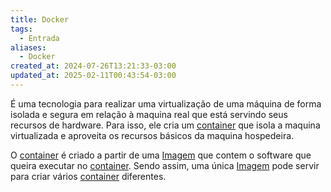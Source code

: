 ```yaml
---
title: Docker
tags:
  - Entrada
aliases:
  - Docker
created_at: 2024-07-26T13:21:33-03:00
updated_at: 2025-02-11T00:43:54-03:00
---
```


É uma tecnologia para realizar uma virtualização de uma máquina de forma isolada e segura em relação à maquina real que está servindo seus recursos de hardware. Para isso, ele cria um [container](../../17/entrada/Container_docker.md) que isola a maquina virtualizada e aproveita os recursos básicos da maquina hospedeira. 

O [container](../../17/entrada/Container_docker.md) é criado a partir de uma [Imagem](../../17/entrada/Imagem_docker.md) que contem o software que queira executar no [container](../../17/entrada/Container_docker.md). Sendo assim, uma única [Imagem](../../17/entrada/Imagem_docker.md) pode servir para criar vários [container](../../17/entrada/Container_docker.md) diferentes.